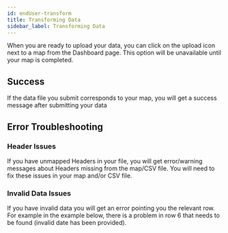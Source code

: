 ```yaml
---
id: endUser-transform
title: Transforming Data
sidebar_label: Transforming Data
---
```


When you are ready to upload your data, you can click on the upload icon next to a map from the Dashboard page. This option will be unavailable until your map is completed.

## Success

If the data file you submit corresponds to your map, you will get a success message after submitting your data

## Error Troubleshooting

### Header Issues

If you have unmapped Headers in your file, you will get error/warning messages about Headers missing from the map/CSV file. You will need to fix these issues in your map and/or CSV file.

### Invalid Data Issues
If you have invalid data you will get an error pointing you the relevant row. For example in the example below, there is a problem in row 6 that needs to be found (invalid date has been provided).
